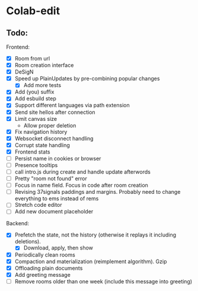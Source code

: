 # Colab-edit

## Todo:

Frontend:

- [x] Room from url
- [x] Room creation interface
- [x] DeSigN
- [x] Speed up PlainUpdates by pre-combining popular changes
    - [x] Add more tests
- [x] Add (you) suffix
- [x] Add esbuild step
- [x] Support different languages via path extension
- [x] Send site hellos after connection
- [x] Limit canvas size
    - Allow proper deletion
- [x] Fix navigation history
- [x] Websocket disconnect handling
- [x] Corrupt state handling
- [x] Frontend stats
- [ ] Persist name in cookies or browser
- [ ] Presence tooltips
- [ ] call intro.js during create and handle update afterwords
- [ ] Pretty "room not found" error
- [ ] Focus in name field. Focus in code after room creation
- [ ] Revising 37signals paddings and margins. Probably need to change everything to ems instead of rems
- [ ] Stretch code editor
- [ ] Add new document placeholder

Backend:

- [x] Prefetch the state, not the history (otherwise it replays it including deletions).
    - [x] Download, apply, then show
- [x] Periodically clean rooms
- [x] Compaction and materialization (reimplement algorithm). Gzip
- [x] Offloading plain documents
- [x] Add greeting message
- [ ] Remove rooms older than one week (include this message into greeting)
